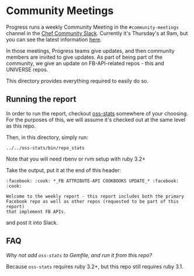 Community Meetings
==================

Progress runs a weekly Community Meeting in the `#community-meetings` channel
in the [Chef Community Slack](https://community-slack.chef.io/). Currently it's
Thursday's at 9am, but you can see the latest information
[here](https://community.chef.io/).

In those meetings, Progress teams give updates, and then community members
are invited to give updates. As part of being part of the community, we give
an update on FB-API-related repos - this and UNIVERSE repos.

This directory provides everything required to easily do so.

Running the report
------------------

In order to run the report, checkout
[oss-stats](https://github.com/jaymzh/oss-stats/) somewhere of your choosing.
For the purposes of this, we will assume it's checked out at the same level as
this repo.

Then, in this directory, simply run:

```shell
../../oss-stats/bin/repo_stats
```

Note that you will need rbenv or rvm setup with ruby 3.2+

Take the output, put it at the end of this header:

```text
:facebook: :cook: *_FB ATTRIBUTE-API COOKBOOKS UPDATE_* :facebook: :cook:

Welcome to the weekly report - this report includes both the primary
Facebook repo as well as other repos (requested to be part of this report)
that implement FB APIs.
```

and post it into Slack.

FAQ
---

*Why not add `oss-stats` to Gemfile, and run it from this repo?*

Because `oss-stats` requires ruby 3.2+, but this repo still requires
ruby 3.1.
